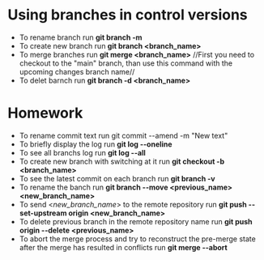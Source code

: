 # Using branches in control versions

* To rename branch run **git branch -m <name>**
* To create new branch run **git branch <branch_name>**
* To merge branches run **git merge <branch_name>**
//First you need to checkout to the "main" branch, than use this command with the upcoming changes branch name//
* To delet barnch run **git branch -d <branch_name>**

# Homework

* To rename commit text run git commit --amend -m "New text"
* To briefly display the log run **git log --oneline**
* To see all branchs log run **git log --all**
* To create new branch with switching at it run **git checkout -b <branch_name>**
* To see the latest commit on each branch run **git branch -v**
* To rename the banch run **git branch --move <previous_name> <new_branch_name>**
* To send <_new_branch_name_> to the remote repository run **git push --set-upstream origin <new_branch_name>**
* To delete previous branch in the remote repository name run **git push origin --delete <previous_name>**
* To abort the merge process and try to reconstruct the pre-merge state after the merge has resulted in conflicts run **git merge --abort**
